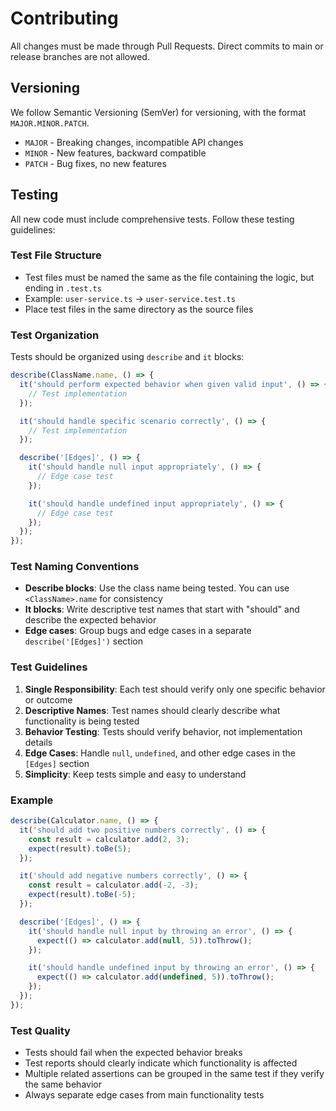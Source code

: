 # Contributing

All changes must be made through Pull Requests. Direct commits to main or release branches are not allowed.

## Versioning

We follow Semantic Versioning (SemVer) for versioning, with the format `MAJOR.MINOR.PATCH`.

- `MAJOR` - Breaking changes, incompatible API changes
- `MINOR` - New features, backward compatible
- `PATCH` - Bug fixes, no new features

## Testing

All new code must include comprehensive tests. Follow these testing guidelines:

### Test File Structure

- Test files must be named the same as the file containing the logic, but ending in `.test.ts`
- Example: `user-service.ts` → `user-service.test.ts`
- Place test files in the same directory as the source files

### Test Organization

Tests should be organized using `describe` and `it` blocks:

```typescript
describe(ClassName.name, () => {
  it('should perform expected behavior when given valid input', () => {
    // Test implementation
  });

  it('should handle specific scenario correctly', () => {
    // Test implementation
  });

  describe('[Edges]', () => {
    it('should handle null input appropriately', () => {
      // Edge case test
    });

    it('should handle undefined input appropriately', () => {
      // Edge case test
    });
  });
});
```

### Test Naming Conventions

- **Describe blocks**: Use the class name being tested. You can use `<ClassName>.name` for consistency
- **It blocks**: Write descriptive test names that start with "should" and describe the expected behavior
- **Edge cases**: Group bugs and edge cases in a separate `describe('[Edges]')` section

### Test Guidelines

1. **Single Responsibility**: Each test should verify only one specific behavior or outcome
2. **Descriptive Names**: Test names should clearly describe what functionality is being tested
3. **Behavior Testing**: Tests should verify behavior, not implementation details
4. **Edge Cases**: Handle `null`, `undefined`, and other edge cases in the `[Edges]` section
5. **Simplicity**: Keep tests simple and easy to understand

### Example

```typescript
describe(Calculator.name, () => {
  it('should add two positive numbers correctly', () => {
    const result = calculator.add(2, 3);
    expect(result).toBe(5);
  });

  it('should add negative numbers correctly', () => {
    const result = calculator.add(-2, -3);
    expect(result).toBe(-5);
  });

  describe('[Edges]', () => {
    it('should handle null input by throwing an error', () => {
      expect(() => calculator.add(null, 5)).toThrow();
    });

    it('should handle undefined input by throwing an error', () => {
      expect(() => calculator.add(undefined, 5)).toThrow();
    });
  });
});
```

### Test Quality

- Tests should fail when the expected behavior breaks
- Test reports should clearly indicate which functionality is affected
- Multiple related assertions can be grouped in the same test if they verify the same behavior
- Always separate edge cases from main functionality tests
